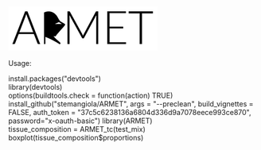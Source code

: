 ![alt tag](https://github.com/stemangiola/ARMET/blob/master/armet_logo.png?raw=true)

Usage:

install.packages("devtools")  
library(devtools)  
options(buildtools.check = function(action) TRUE)  
install_github("stemangiola/ARMET", args = "--preclean", build_vignettes = FALSE, auth_token = "37c5c6238136a6804d336d9a7078eece993ce870", password="x-oauth-basic")
library(ARMET)  
tissue_composition = ARMET_tc(test_mix)  
boxplot(tissue_composition$proportions)


